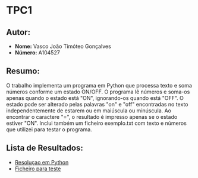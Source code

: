 # TPC1

## Autor:
- **Nome:** Vasco João Timóteo Gonçalves
- **Número:** A104527

## Resumo:

O trabalho implementa um programa em Python que processa texto e soma números conforme um estado ON/OFF. O programa lê números e soma-os apenas quando o estado está "ON", ignorando-os quando está "OFF". O estado pode ser alterado pelas palavras "on" e "off" encontradas no texto independentemente de estarem ou em maiúscula ou minúscula. Ao encontrar o caractere "=", o resultado é impresso apenas se o estado estiver "ON". 
Inclui também um ficheiro exemplo.txt com texto e números que utilizei para testar o programa.

## Lista de Resultados:

- [Resoluçao em Python](TPC1.py)
- [Ficheiro para teste](exemplo.txt)